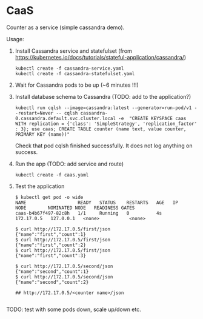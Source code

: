 # CaaS
Counter as a service (simple cassandra demo).

Usage:

1. Install Cassandra service and statefulset (from https://kubernetes.io/docs/tutorials/stateful-application/cassandra/)
    ```
    kubectl create -f cassandra-service.yaml
    kubectl create -f cassandra-statefulset.yaml
    ```

2. Wait for Cassandra pods to be up (~6 minutes !!!)

3. Install database schema to Cassandra (TODO: add to the application?)
    ```
    kubectl run cqlsh --image=cassandra:latest --generator=run-pod/v1 --restart=Never -- cqlsh cassandra-0.cassandra.default.svc.cluster.local -e  "CREATE KEYSPACE caas WITH replication = {'class': 'SimpleStrategy', 'replication_factor' : 3}; use caas; CREATE TABLE counter (name text, value counter, PRIMARY KEY (name))"
    ```
    Check that pod cqlsh finished successfully. It does not log anything on success.

4. Run the app (TODO: add service and route)
    ```
    kubectl create -f caas.yaml
    ```

5. Test the application

    ```
    $ kubectl get pod -o wide
    NAME                   READY   STATUS    RESTARTS   AGE   IP           NODE        NOMINATED NODE   READINESS GATES
    caas-b4b67f497-82c8h   1/1     Running   0          4s    172.17.0.5   127.0.0.1   <none>           <none>

    $ curl http://172.17.0.5/first/json
    {"name":"first","count":1}
    $ curl http://172.17.0.5/first/json
    {"name":"first","count":2}
    $ curl http://172.17.0.5/first/json
    {"name":"first","count":3}

    $ curl http://172.17.0.5/second/json
    {"name":"second","count":1}
    $ curl http://172.17.0.5/second/json
    {"name":"second","count":2}

    ## http://172.17.0.5/<counter name>/json


TODO: test with some pods down, scale up/down etc.
